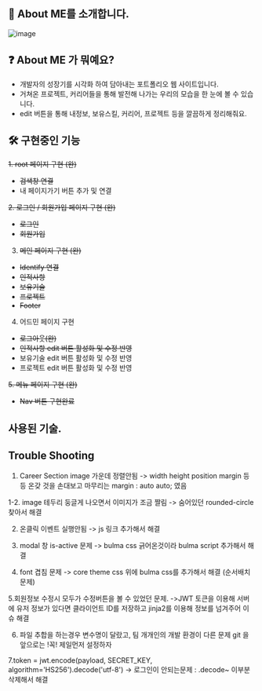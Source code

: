 ## 🙌 About  ME를 소개합니다.

![image](https://user-images.githubusercontent.com/85295433/183232685-a59fefe3-1346-4191-a81c-86fb488f36f3.png)

## ❓ About  ME 가 뭐예요?   
- 개발자의 성장기를 시각화 하여 담아내는 포트폴리오 웹 사이트입니다.
- 거쳐온 프로젝트, 커리어들을 통해 발전해 나가는 우리의 모습을 한 눈에 볼 수 있습니다.
- edit 버튼을 통해 내정보, 보유스킬, 커리어, 프로젝트 등을 깔끔하게 정리해줘요.


## 🛠 구현중인 기능
<s>1. root 페이지 구현 (완)
- 검색창 연결</s>
- 내 페이지가기 버튼 추가 및 연결

<s>2. 로그인 / 회원가입 페이지 구현 (완)
- 로그인
- 회원가입

3. 메인 페이지 구현 (완)
- Identify 연결
- 인적사항
- 보유기술
- 프로젝트
- Footer
</s>

4. 어드민 페이지 구현
- <s>로그아웃(완)
- 인적사항 edit 버튼 활성화 및 수정 반영</s>
- 보유기술 edit 버튼 활성화 및 수정 반영
- 프로젝트 edit 버튼 활성화 및 수정 반영


<s>5. 메뉴 페이지 구현 (완)
- Nav 버튼 구현완료 </s>


## 사용된 기술.


## Trouble Shooting
1. Career Section image 가운데 정렬안됨
-> width height position margin 등등 온갖 것을 손대보고
   마무리는 margin : auto auto; 였음

1-2. image 테두리 둥글게 나오면서 이미지가 조금 짤림
-> 숨어있던 rounded-circle 찾아서 해결

2.  온클릭 이벤트 실행안됨
-> js 링크 추가해서 해결

3. modal 창 is-active 문제
-> bulma css 긁어온것이라 bulma script 추가해서 해결

4. font 겹침 문제
-> core theme css 위에 bulma css를 추가해서 해결 (순서배치문제) 

5.회원정보 수정시 모두가 수정버튼을 볼 수 있었던 문제.
->JWT 토큰을 이용해 서버에 유저 정보가 있다면 클라이언트 ID를 저장하고 jinja2를
이용해 정보를 넘겨주어 이슈 해결

6. 파일 추합을 하는경우 변수명이 달랐고, 팀 개개인의 개발 환경이 다른 문제
git 을 앞으로는 !꼭! 제일먼저 설정하자

7.token = jwt.encode(payload, SECRET_KEY, algorithm='HS256').decode('utf-8')
-> 로그인이 안되는문제 : .decode~ 이부분 삭제해서 해결
